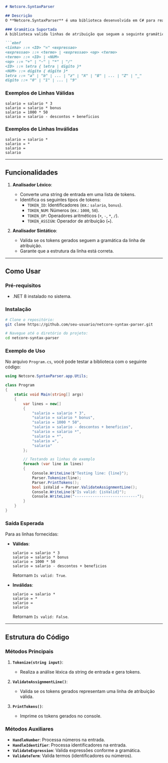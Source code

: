﻿```markdown
# Netcore.SyntaxParser

## Descrição
O **Netcore.SyntaxParser** é uma biblioteca desenvolvida em C# para realizar análise léxica e sintática de linhas de atribuição em uma pseudolinguagem. Ele valida se uma linha segue uma gramática específica, permitindo identificar e processar tokens como identificadores, números, operadores e atribuições.

### Gramática Suportada
A biblioteca valida linhas de atribuição que seguem a seguinte gramática:

```ebnf
<linha> ::= <ID> "=" <expressao>
<expressao> ::= <termo> | <expressao> <op> <termo>
<termo> ::= <ID> | <NUM>
<op> ::= "+" | "-" | "*" | "/"
<ID> ::= letra { letra | digito }*
<NUM> ::= digito { digito }*
letra ::= "a" | "b" | ... | "z" | "A" | "B" | ... | "Z" | "_"
digito ::= "0" | "1" | ... | "9"
```

### Exemplos de Linhas Válidas
```plaintext
salario = salario * 3
salario = salario * bonus
salario = 1000 * 50
salario = salario - descontos + beneficios
```

### Exemplos de Linhas Inválidas
```plaintext
salario = salario *
salario = *
salario =
salario
```

---

## Funcionalidades

1. **Analisador Léxico**:
   - Converte uma string de entrada em uma lista de tokens.
   - Identifica os seguintes tipos de tokens:
     - `TOKEN_ID`: Identificadores (ex.: `salario`, `bonus`).
     - `TOKEN_NUM`: Números (ex.: `1000`, `50`).
     - `TOKEN_OP`: Operadores aritméticos (`+`, `-`, `*`, `/`).
     - `TOKEN_ASSIGN`: Operador de atribuição (`=`).

2. **Analisador Sintático**:
   - Valida se os tokens gerados seguem a gramática da linha de atribuição.
   - Garante que a estrutura da linha está correta.

---

## Como Usar

### Pré-requisitos
- .NET 8 instalado no sistema.

### Instalação
```bash
# Clone o repositório:
git clone https://github.com/seu-usuario/netcore-syntax-parser.git

# Navegue até o diretório do projeto:
cd netcore-syntax-parser
```

### Exemplo de Uso
No arquivo `Program.cs`, você pode testar a biblioteca com o seguinte código:

```csharp
using Netcore.SyntaxParser.app.Utils;

class Program
{
    static void Main(string[] args)
    {
        var lines = new[]
        {
            "salario = salario * 3",
            "salario = salario * bonus",
            "salario = 1000 * 50",
            "salario = salario - descontos + beneficios",
            "salario = salario *",
            "salario = *",
            "salario =",
            "salario"
        };

        // Testando as linhas de exemplo
        foreach (var line in lines)
        {
            Console.WriteLine($"Testing line: {line}");
            Parser.Tokenize(line);
            Parser.PrintTokens();
            bool isValid = Parser.ValidateAssignmentLine();
            Console.WriteLine($"Is valid: {isValid}");
            Console.WriteLine("----------------------------");
        }
    }
}
```

### Saída Esperada
Para as linhas fornecidas:

- **Válidas**:
  ```plaintext
  salario = salario * 3
  salario = salario * bonus
  salario = 1000 * 50
  salario = salario - descontos + beneficios
  ```
  Retornam `Is valid: True`.

- **Inválidas**:
  ```plaintext
  salario = salario *
  salario = *
  salario =
  salario
  ```
  Retornam `Is valid: False`.

---

## Estrutura do Código

### Métodos Principais
1. **`Tokenize(string input)`**:
   - Realiza a análise léxica da string de entrada e gera tokens.

2. **`ValidateAssignmentLine()`**:
   - Valida se os tokens gerados representam uma linha de atribuição válida.

3. **`PrintTokens()`**:
   - Imprime os tokens gerados no console.

### Métodos Auxiliares
- **`HandleNumber`**: Processa números na entrada.
- **`HandleIdentifier`**: Processa identificadores na entrada.
- **`ValidateExpression`**: Valida expressões conforme a gramática.
- **`ValidateTerm`**: Valida termos (identificadores ou números).
```
 
